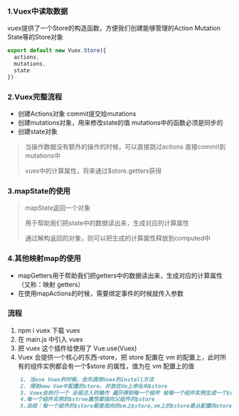 ### 1.Vuex中读取数据

vuex提供了一个Store的构造函数，方便我们创建能够管理的Action Mutation State等的Store对象

```javascript
export default new Vuex.Store({
  actions,
  mutations,
  state
})
```

### 2.Vuex完整流程

- 创建Actions对象 commit提交给mutations
- 创建mutations对象，用来修改state的值 mutations中的函数必须是同步的
- 创建state对象

> 当操作数据没有额外的操作的时候，可以直接跳过actions 直接commit到mutations中
> 
> vuex中的计算属性，将来通过$store.getters获得

### 3.mapState的使用

> mapState返回一个对象
> 
> 用于帮助我们把state中的数据读出来，生成对应的计算属性
> 
> 通过解构返回的对象，则可以把生成的计算属性释放到computed中

### 4.其他映射map的使用

- mapGetters用于帮助我们把getters中的数据读出来，生成对应的计算属性（又称：映射 getters）
- 在使用mapActions的时候，需要绑定事件的时候就传入参数

### 流程

1. npm i vuex 下载 vuex
2. 在 main.js 中引入 vuex
3. 把 vuex 这个插件给使用了 Vue.use(Vuex)
4. Vuex 会提供一个核心的东西-store，把 store 配置在 vm 的配置上，此时所有的组件实例都会有一个$store 的属性，值为在 vm 配置上的值

```markdown
    1. 当use Vuex的时候，会先调用Vuex的install方法
    2. 得到new Vue中配置的store，并放在Vm上命名叫$store
    3. Vuex会执行一个 全局注入的操作 遍历得到每一个组件 给每一个组件实例生成一个$store的属性
    4.每一个组件实例的$stroe属性都指向父组件的$store
    5.总结：每一个组件的$store都是指向的vm上$store,vm上的$store是从配置向store得来的
```

